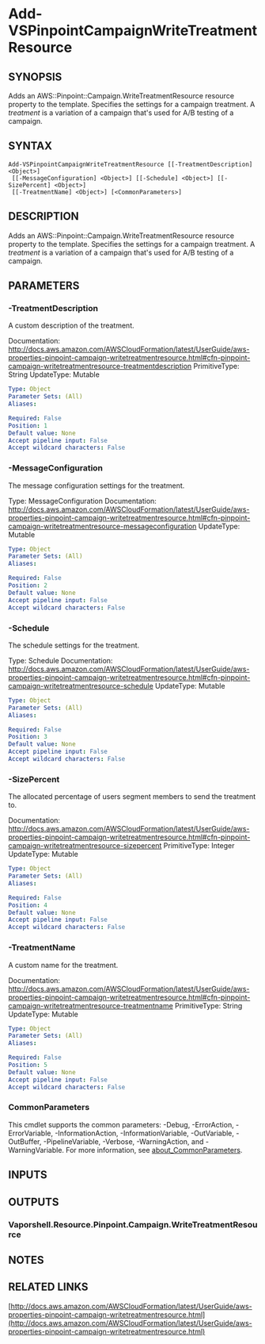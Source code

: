 # Add-VSPinpointCampaignWriteTreatmentResource

## SYNOPSIS
Adds an AWS::Pinpoint::Campaign.WriteTreatmentResource resource property to the template.
Specifies the settings for a campaign treatment.
A *treatment* is a variation of a campaign that's used for A/B testing of a campaign.

## SYNTAX

```
Add-VSPinpointCampaignWriteTreatmentResource [[-TreatmentDescription] <Object>]
 [[-MessageConfiguration] <Object>] [[-Schedule] <Object>] [[-SizePercent] <Object>]
 [[-TreatmentName] <Object>] [<CommonParameters>]
```

## DESCRIPTION
Adds an AWS::Pinpoint::Campaign.WriteTreatmentResource resource property to the template.
Specifies the settings for a campaign treatment.
A *treatment* is a variation of a campaign that's used for A/B testing of a campaign.

## PARAMETERS

### -TreatmentDescription
A custom description of the treatment.

Documentation: http://docs.aws.amazon.com/AWSCloudFormation/latest/UserGuide/aws-properties-pinpoint-campaign-writetreatmentresource.html#cfn-pinpoint-campaign-writetreatmentresource-treatmentdescription
PrimitiveType: String
UpdateType: Mutable

```yaml
Type: Object
Parameter Sets: (All)
Aliases:

Required: False
Position: 1
Default value: None
Accept pipeline input: False
Accept wildcard characters: False
```

### -MessageConfiguration
The message configuration settings for the treatment.

Type: MessageConfiguration
Documentation: http://docs.aws.amazon.com/AWSCloudFormation/latest/UserGuide/aws-properties-pinpoint-campaign-writetreatmentresource.html#cfn-pinpoint-campaign-writetreatmentresource-messageconfiguration
UpdateType: Mutable

```yaml
Type: Object
Parameter Sets: (All)
Aliases:

Required: False
Position: 2
Default value: None
Accept pipeline input: False
Accept wildcard characters: False
```

### -Schedule
The schedule settings for the treatment.

Type: Schedule
Documentation: http://docs.aws.amazon.com/AWSCloudFormation/latest/UserGuide/aws-properties-pinpoint-campaign-writetreatmentresource.html#cfn-pinpoint-campaign-writetreatmentresource-schedule
UpdateType: Mutable

```yaml
Type: Object
Parameter Sets: (All)
Aliases:

Required: False
Position: 3
Default value: None
Accept pipeline input: False
Accept wildcard characters: False
```

### -SizePercent
The allocated percentage of users segment members to send the treatment to.

Documentation: http://docs.aws.amazon.com/AWSCloudFormation/latest/UserGuide/aws-properties-pinpoint-campaign-writetreatmentresource.html#cfn-pinpoint-campaign-writetreatmentresource-sizepercent
PrimitiveType: Integer
UpdateType: Mutable

```yaml
Type: Object
Parameter Sets: (All)
Aliases:

Required: False
Position: 4
Default value: None
Accept pipeline input: False
Accept wildcard characters: False
```

### -TreatmentName
A custom name for the treatment.

Documentation: http://docs.aws.amazon.com/AWSCloudFormation/latest/UserGuide/aws-properties-pinpoint-campaign-writetreatmentresource.html#cfn-pinpoint-campaign-writetreatmentresource-treatmentname
PrimitiveType: String
UpdateType: Mutable

```yaml
Type: Object
Parameter Sets: (All)
Aliases:

Required: False
Position: 5
Default value: None
Accept pipeline input: False
Accept wildcard characters: False
```

### CommonParameters
This cmdlet supports the common parameters: -Debug, -ErrorAction, -ErrorVariable, -InformationAction, -InformationVariable, -OutVariable, -OutBuffer, -PipelineVariable, -Verbose, -WarningAction, and -WarningVariable. For more information, see [about_CommonParameters](http://go.microsoft.com/fwlink/?LinkID=113216).

## INPUTS

## OUTPUTS

### Vaporshell.Resource.Pinpoint.Campaign.WriteTreatmentResource
## NOTES

## RELATED LINKS

[http://docs.aws.amazon.com/AWSCloudFormation/latest/UserGuide/aws-properties-pinpoint-campaign-writetreatmentresource.html](http://docs.aws.amazon.com/AWSCloudFormation/latest/UserGuide/aws-properties-pinpoint-campaign-writetreatmentresource.html)

